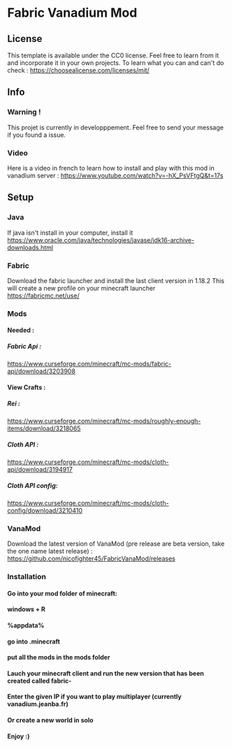 # Fabric Vanadium Mod

## License

This template is available under the CC0 license. Feel free to learn from it and incorporate it in your own projects.
To learn what you can and can't do check : https://choosealicense.com/licenses/mit/

## Info

### Warning !

This projet is currently in developppement. Feel free to send your message if you found a issue.

### Video

Here is a video in french to learn how to install and play with this mod in vanadium server : https://www.youtube.com/watch?v=-hX_PsVFtgQ&t=17s

## Setup

### Java

If java isn't install in your computer, install it
https://www.oracle.com/java/technologies/javase/jdk16-archive-downloads.html

### Fabric

Download the fabric launcher and install the last client version in 1.18.2
This will create a new profile on your minecraft launcher
https://fabricmc.net/use/

### Mods

#### Needed :
##### Fabric Api : 
https://www.curseforge.com/minecraft/mc-mods/fabric-api/download/3203908

#### View Crafts :

##### Rei : 
https://www.curseforge.com/minecraft/mc-mods/roughly-enough-items/download/3218065
##### Cloth API :
https://www.curseforge.com/minecraft/mc-mods/cloth-api/download/3194917
##### Cloth API config:
https://www.curseforge.com/minecraft/mc-mods/cloth-config/download/3210410

### VanaMod

Download the latest version of VanaMod (pre release are beta version, take the one name latest release) : https://github.com/nicofighter45/FabricVanaMod/releases

### Installation

#### Go into your mod folder of minecraft:
#### windows + R
#### %appdata%
#### go into .minecraft
#### put all the mods in the mods folder

#### Lauch your minecraft client and run the new version that has been created called fabric-<version>

#### Enter the given IP if you want to play multiplayer (currently vanadium.jeanba.fr)
#### Or create a new world in solo

#### Enjoy :)
